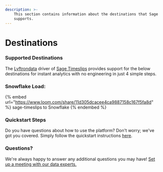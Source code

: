 ```yaml
---
description: >-
    This section contains information about the destinations that Sage Timeslips
    supports.
---
```


# Destinations

### Supported Destinations

The [Lyftrondata](https://www.lyftrondata.com/) driver of [Sage Timeslips](https://www.lyftrondata.com/integration/sage-timeslips/) provides support for the below destinations for instant analytics with no engineering in just 4 simple steps.

### Snowflake Load:

{% embed url="https://www.loom.com/share/11d305dcacee4ca9887158c167f5fa8d" %}
sage-timeslips to Snowflake
{% endembed %}

### Quickstart Steps

Do you have questions about how to use the platform? Don't worry; we've got you covered. Simply follow the quickstart instructions [here](../../../quickstart-steps.md).

### Questions? <a href="#questions" id="questions"></a>

We're always happy to answer any additional questions you may have! [Set up a meeting with our data experts.](https://www.lyftrondata.com/book-a-meeting/)
